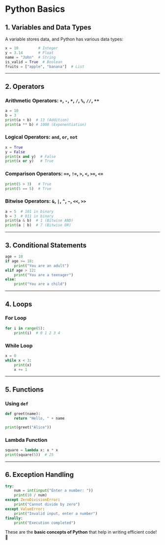 # Python Basics

## 1. Variables and Data Types
A variable stores data, and Python has various data types:

```python
x = 10         # Integer
y = 3.14       # Float
name = "John"  # String
is_valid = True  # Boolean
fruits = ["apple", "banana"]  # List
```

---

## 2. Operators

### **Arithmetic Operators**: `+`, `-`, `*`, `/`, `%`, `//`, `**`
```python
a = 10
b = 3
print(a + b)  # 13 (Addition)
print(a ** b) # 1000 (Exponentiation)
```

### **Logical Operators**: `and`, `or`, `not`
```python
x = True
y = False
print(x and y)  # False
print(x or y)   # True
```

### **Comparison Operators**: `==`, `!=`, `>`, `<`, `>=`, `<=`
```python
print(5 > 3)   # True
print(5 == 5)  # True
```

### **Bitwise Operators**: `&`, `|`, `^`, `~`, `<<`, `>>`
```python
a = 5  # 101 in binary
b = 3  # 011 in binary
print(a & b)  # 1 (Bitwise AND)
print(a | b)  # 7 (Bitwise OR)
```

---

## 3. Conditional Statements
```python
age = 18
if age >= 18:
    print("You are an adult")
elif age > 12:
    print("You are a teenager")
else:
    print("You are a child")
```

---

## 4. Loops

### **For Loop**
```python
for i in range(5):  
    print(i)  # 0 1 2 3 4
```

### **While Loop**
```python
x = 0
while x < 3:
    print(x)
    x += 1
```

---

## 5. Functions

### **Using `def`**
```python
def greet(name):
    return "Hello, " + name

print(greet("Alice"))
```

### **Lambda Function**
```python
square = lambda x: x * x
print(square(5))  # 25
```

---

## 6. Exception Handling
```python
try:
    num = int(input("Enter a number: "))
    print(10 / num)
except ZeroDivisionError:
    print("Cannot divide by zero")
except ValueError:
    print("Invalid input, enter a number")
finally:
    print("Execution completed")
```

These are the **basic concepts of Python** that help in writing efficient code! 🚀

